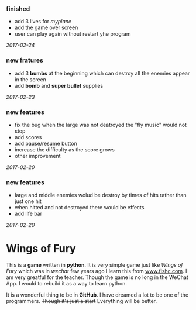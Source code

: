 ### finished
- add 3 lives for *myplane*
- add the game over screen
- user can play again without restart yhe program

*2017-02-24*


### new fratures
- add 3 **bumbs** at the beginning which can destroy all the enemies appear in the screen
- add **bomb** and **super bullet** supplies

*2017-02-23*


### new features
- fix the bug when the large was not deatroyed the "fly music" would not stop
- add scores
- add pause/resume button
- increase the difficulty as the score grows
- other improvement

*2017-02-20*


### new features
- large and middle enemies wolud be destroy by times of hits rather than just one hit
- when hitted and not destroyed there would be effects
- add life bar

*2017-02-20*


# Wings of Fury

This is a **game** written in **python**. 
It is very simple game just like *Wings of Fury* which was in *wechat* few years ago
I learn this from www.fishc.com. I am very greatful for the teacher.
Though the game is no long in the WeChat App. I would to rebuild it as a way to learn python.

It is a wonderful thing to be in **GitHub**. I have dreamed a lot to be one of the programmers. ~~Though it's just a start~~ Everything will be better.
